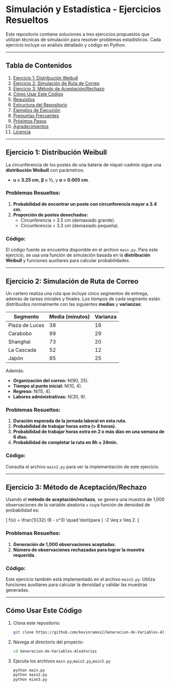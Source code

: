 # Simulación y Estadística - Ejercicios Resueltos

Este repositorio contiene soluciones a tres ejercicios propuestos que utilizan técnicas de simulación para resolver problemas estadísticos. Cada ejercicio incluye un análisis detallado y código en Python.

---

## Tabla de Contenidos

1. [Ejercicio 1: Distribución Weibull](#ejercicio-1-distribución-weibull)
2. [Ejercicio 2: Simulación de Ruta de Correo](#ejercicio-2-simulación-de-ruta-de-correo)
3. [Ejercicio 3: Método de Aceptación/Rechazo](#ejercicio-3-método-de-aceptaciónrechazo)
4. [Cómo Usar Este Código](#cómo-usar-este-código)
5. [Requisitos](#requisitos)
6. [Estructura del Repositorio](#estructura-del-repositorio)
7. [Ejemplos de Ejecución](#ejemplos-de-ejecución)
8. [Preguntas Frecuentes](#preguntas-frecuentes-faq)
9. [Próximos Pasos](#próximos-pasos)
10. [Agradecimientos](#agradecimientos)
11. [Licencia](#licencia)

---

## Ejercicio 1: Distribución Weibull

La circunferencia de los postes de una batería de níquel-cadmio sigue una **distribución Weibull** con parámetros:

- **υ = 3.25 cm**, **β = ⅓**, y **α = 0.005 cm**.

### Problemas Resueltos:
1. **Probabilidad de encontrar un poste con circunferencia mayor a 3.4 cm.**
2. **Proporción de postes desechados:**
   - Circunferencia > 3.5 cm (demasiado grande).
   - Circunferencia < 3.3 cm (demasiado pequeña).

### Código:
El código fuente se encuentra disponible en el archivo `main.py`. Para este ejercicio, se usa una función de simulación basada en la **distribución Weibull** y funciones auxiliares para calcular probabilidades.

---

## Ejercicio 2: Simulación de Ruta de Correo

Un cartero realiza una ruta que incluye cinco segmentos de entrega, además de tareas iniciales y finales. Los tiempos de cada segmento están distribuidos normalmente con las siguientes **medias** y **varianzas**:

| Segmento           | Media (minutos) | Varianza |
|---------------------|-----------------|----------|
| Plaza de Luces      | 38              | 16       |
| Carabobo            | 99              | 29       |
| Shanghai            | 73              | 20       |
| La Cascada          | 52              | 12       |
| Japón               | 85              | 25       |

Además:
- **Organización del correo:** N(90, 25).
- **Tiempo al punto inicial:** N(10, 4).
- **Regreso:** N(15, 4).
- **Labores administrativas:** N(30, 9).

### Problemas Resueltos:
1. **Duración esperada de la jornada laboral en esta ruta.**
2. **Probabilidad de trabajar horas extra (> 8 horas).**
3. **Probabilidad de trabajar horas extra en 2 o más días en una semana de 6 días.**
4. **Probabilidad de completar la ruta en 8h ± 24min.**

### Código:
Consulta el archivo `main2.py` para ver la implementación de este ejercicio.

---

## Ejercicio 3: Método de Aceptación/Rechazo

Usando el **método de aceptación/rechazo**, se genera una muestra de 1,000 observaciones de la variable aleatoria `x` cuya función de densidad de probabilidad es:

\[
f(x) = \frac{1}{32} (8 - x^3) \quad \text{para } -2 \leq x \leq 2.
\]

### Problemas Resueltos:
1. **Generación de 1,000 observaciones aceptadas.**
2. **Número de observaciones rechazadas para lograr la muestra requerida.**

### Código:
Este ejercicio también está implementado en el archivo `main3.py`. Utiliza funciones auxiliares para calcular la densidad y validar las muestras generadas.

---

## Cómo Usar Este Código

1. Clona este repositorio:
   ```bash
   git clone https://github.com/kevinramos2/Generacion-de-Variables-Aleatorias
   ```
2. Navega al directorio del proyecto:
   ```bash
   cd Generacion-de-Variables-Aleatorias
   ```
3. Ejecuta los archivos `main.py`,`main2.py`,`main3.py`
   ```bash
   python main.py
   python main2.py
   python mian3.py
   ```
